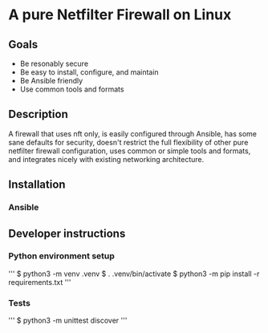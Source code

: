# A pure Netfilter Firewall on Linux
## Goals
   - Be resonably secure
   - Be easy to install, configure, and maintain
   - Be Ansible friendly
   - Use common tools and formats
## Description
A firewall that uses nft only, is easily configured through Ansible, has some sane defaults for security, doesn't restrict the full flexibility of other pure netfilter firewall configuration, uses common or simple tools and formats, and integrates nicely with existing networking architecture.
## Installation
### Ansible
## Developer instructions
### Python environment setup
'''
$ python3 -m venv .venv
$ . .venv/bin/activate
$ python3 -m pip install -r requirements.txt
'''
### Tests
'''
$ python3 -m unittest discover
'''
